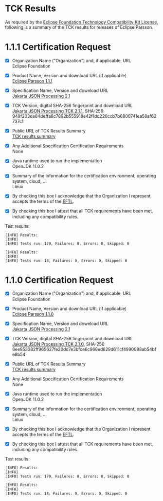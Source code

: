 [//]: # " Copyright (c) 2022 Oracle and/or its affiliates. All rights reserved. "
[//]: # "  "
[//]: # " This program and the accompanying materials are made available under the "
[//]: # " terms of the Eclipse Public License v. 2.0, which is available at "
[//]: # " http://www.eclipse.org/legal/epl-2.0. "
[//]: # "  "
[//]: # " This Source Code may also be made available under the following Secondary "
[//]: # " Licenses when the conditions for such availability set forth in the "
[//]: # " Eclipse Public License v. 2.0 are satisfied: GNU General Public License, "
[//]: # " version 2 with the GNU Classpath Exception, which is available at "
[//]: # " https://www.gnu.org/software/classpath/license.html. "
[//]: # "  "
[//]: # " SPDX-License-Identifier: EPL-2.0 OR GPL-2.0 WITH Classpath-exception-2.0 "

TCK Results
===========

As required by the
[Eclipse Foundation Technology Compatibility Kit License](https://www.eclipse.org/legal/tck.php),
following is a summary of the TCK results for releases of Eclipse Parsson.

# 1.1.1 Certification Request

- [x] Organization Name ("Organization") and, if applicable, URL<br/>
  Eclipse Foundation
- [x] Product Name, Version and download URL (if applicable)<br/>
  [Eclipse Parsson 1.1.1](https://github.com/eclipse-ee4j/parsson/releases/tag/1.1.1)
- [x] Specification Name, Version and download URL<br/>
  [Jakarta JSON Processing 2.1](https://jakarta.ee/specifications/jsonp/2.1/)
- [x] TCK Version, digital SHA-256 fingerprint and download URL<br/>
  [Jakarta JSON Processing TCK 2.1.1](https://download.eclipse.org/jakartaee/jsonp/2.1/jakarta-jsonp-tck-2.1.1.zip), SHA-256: 949f203de84deffa8c7892b555918e42f1dd220ccb7b6800741ea58af62737c1
- [x] Public URL of TCK Results Summary<br/>
  [TCK results summary](https://eclipse-ee4j.github.io/parsson/tck/TCK-Results.html)
- [x] Any Additional Specification Certification Requirements<br/>
  None
- [x] Java runtime used to run the implementation<br/>
  OpenJDK 11.0.2
- [x] Summary of the information for the certification environment, operating system, cloud, ...<br/>
  Linux
- [x] By checking this box I acknowledge that the Organization I represent accepts the terms of the [EFTL](https://www.eclipse.org/legal/tck.php).
- [x] By checking this box I attest that all TCK requirements have been met, including any compatibility rules.


Test results:

```
[INFO] Results:
[INFO] 
[INFO] Tests run: 179, Failures: 0, Errors: 0, Skipped: 0

[INFO] Results:
[INFO] 
[INFO] Tests run: 18, Failures: 0, Errors: 0, Skipped: 0
```

# 1.1.0 Certification Request

- [x] Organization Name ("Organization") and, if applicable, URL<br/>
  Eclipse Foundation
- [x] Product Name, Version and download URL (if applicable)<br/>
  [Eclipse Parsson 1.1.0](https://github.com/eclipse-ee4j/parsson/releases/tag/1.1.0)
- [x] Specification Name, Version and download URL<br/>
  [Jakarta JSON Processing 2.1](https://jakarta.ee/specifications/jsonp/2.1/)
- [x] TCK Version, digital SHA-256 fingerprint and download URL<br/>
  [Jakarta JSON Processing TCK 2.1.0](https://download.eclipse.org/jakartaee/jsonp/2.1/jakarta-jsonp-tck-2.1.0.zip), SHA-256: 6ee953382ff965627fe20dd7e3bfce6c968ed829d611cf4990988ab54bfe8b54
- [x] Public URL of TCK Results Summary<br/>
  [TCK results summary](https://eclipse-ee4j.github.io/parsson/tck/TCK-Results.html)
- [x] Any Additional Specification Certification Requirements<br/>
  None
- [x] Java runtime used to run the implementation<br/>
  OpenJDK 11.0.2
- [x] Summary of the information for the certification environment, operating system, cloud, ...<br/>
  Linux
- [x] By checking this box I acknowledge that the Organization I represent accepts the terms of the [EFTL](https://www.eclipse.org/legal/tck.php).
- [x] By checking this box I attest that all TCK requirements have been met, including any compatibility rules.


Test results:

```
[INFO] Results:
[INFO] 
[INFO] Tests run: 179, Failures: 0, Errors: 0, Skipped: 0

[INFO] Results:
[INFO] 
[INFO] Tests run: 18, Failures: 0, Errors: 0, Skipped: 0
```
